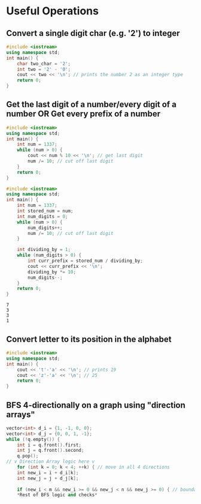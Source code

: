 # Useful Operations
## Convert a single digit char (e.g. '2') to integer
```cpp
#include <iostream>
using namespace std;
int main() {
	char two_char = '2';
	int two = '2' - '0';
	cout << two << '\n'; // prints the number 2 as an integer type
	return 0;
}
```

## Get the last digit of a number/every digit of a number OR Get every prefix of a number
```cpp
#include <iostream>
using namespace std;
int main() {
	int num = 1337;
	while (num > 0) {
		cout << num % 10 << '\n'; // get last digit
		num /= 10; // cut off last digit
	}
	return 0;
}

```
```cpp
#include <iostream>
using namespace std;
int main() {
	int num = 1337;
	int stored_num = num;
	int num_digits = 0;
	while (num > 0) {
		num_digits++;
		num /= 10; // cut off last digit
	}

	int dividing_by = 1;
	while (num_digits > 0) {
		int curr_prefix = stored_num / dividing_by;
		cout << curr_prefix << '\n';
		dividing_by *= 10;
		num_digits--;
	}
	return 0;
}

```

```
7
3
3
1
```

## Convert letter to its position in the alphabet
```cpp
#include <iostream>
using namespace std;
int main() {
	cout << 't'-'a' << '\n'; // prints 19
	cout << 'z'-'a' << '\n'; // 25
	return 0;
}
```

## BFS 4-directionally on a graph using "direction arrays"
```cpp
vector<int> d_i = {1, -1, 0, 0};
vector<int> d_j = {0, 0, 1, -1};
while (!q.empty()) {
    int i = q.front().first;
    int j = q.front().second;
    q.pop();
// v Direction Array logic here v
    for (int k = 0; k < 4; ++k) { // move in all 4 directions
	int new_i = i + d_i[k];
	int new_j = j + d_j[k];
	
	if (new_i < m && new_i >= 0 && new_j < n && new_j >= 0) { // boundary check
	*Rest of BFS logic and checks*
	
```
